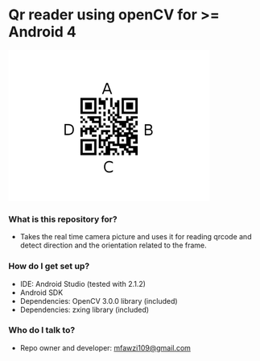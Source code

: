 # Qr reader using openCV for >= Android 4 #

<img src="/qr.bmp" alt="Qr reader orientation" width="400px"/>

### What is this repository for? ###
* Takes the real time camera picture and uses it for reading qrcode and detect direction and the orientation related to the frame. 
### How do I get set up? ###
* IDE: Android Studio (tested with 2.1.2)
* Android SDK
* Dependencies: OpenCV 3.0.0 library (included)
* Dependencies: zxing library (included)

### Who do I talk to? ###
* Repo owner and developer: mfawzi109@gmail.com

